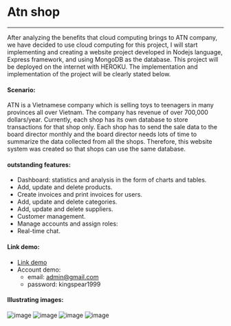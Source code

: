 # Atn shop
----------------

After analyzing the benefits that cloud computing brings to ATN company, we have decided to use cloud computing for this project, I will start implementing and creating a website project developed in Nodejs language, Express framework, and using MongoDB as the database. This project will be deployed on the internet with HEROKU. The implementation and implementation of the project will be clearly stated below.
#### Scenario:
ATN is a Vietnamese company which is selling toys to teenagers in many provinces all over Vietnam. The company has revenue of over 700,000 dollars/year. Currently, each shop has its own database to store transactions for that shop only. Each shop has to send the sale data to the board director monthly and the board director needs lots of time to summarize the data collected from all the shops. Therefore, this website system was created so that shops can use the same database. 
#### outstanding features:
- Dashboard: statistics and analysis in the form of charts and tables.
- Add, update and delete products.
- Create invoices and print invoices for users.
- Add, update and delete categories.
- Add, update and delete suppliers.
- Customer management.
- Manage accounts and assign roles:
- Real-time chat.
#### Link demo:
- <a href="https://atnshop2.herokuapp.com/">Link demo</a>
- Account demo:
  - email: admin@gmail.com
  - password: kingspear1999
#### Illustrating images:
![image](https://user-images.githubusercontent.com/84957563/170856731-a2d4e1f5-9ce1-41a5-b2c6-6356b5a9713e.png)
![image](https://user-images.githubusercontent.com/84957563/170856487-2064d2dd-4f1b-458f-9b61-40a2cd72bfea.png)
![image](https://user-images.githubusercontent.com/84957563/170856493-157caebf-066d-49f1-b8d3-f912760b1319.png)
![image](https://user-images.githubusercontent.com/84957563/170856513-a978777f-4051-4490-88bc-bb53d50d3175.png)
